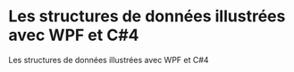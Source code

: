 # Les structures de données illustrées avec WPF et C#4
Les structures de données illustrées avec WPF et C#4
